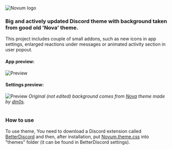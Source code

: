 ![Novum logo](https://raw.githubusercontent.com/przemec/Novum/master/assets/images/NovumLogoSm.png)

### Big and actively updated Discord theme with background taken from good old 'Nova' theme. <br>
This project includes couple of small addons, such as new icons in app settings, enlarged reactions under messages or animated activity section in user popout.

#### App preview:

![Preview](https://raw.githubusercontent.com/przemec/Novum/master/assets/images/theme_preview_app.png)
#### Settings preview:

![Preview](https://raw.githubusercontent.com/przemec/Novum/master/assets/images/theme_preview_settings.png)
*Original (not edited) background comes from [Nova](https://github.com/din0s/discord-theme/) theme made by [din0s](https://github.com/din0s/).*

#

### How to use
To use theme, You need to download a Discord extension called [BetterDiscord](https://betterdiscord.app/) and then, after installation, put [Novum.theme.css](https://github.com/przemec/Novum/blob/master/Novum.theme.css) into "themes" folder (it can be found in BetterDiscord settings).
